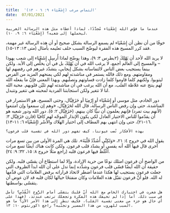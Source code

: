 ```yaml
---
title:  'التماس مرعب (إِشَعْيَاء ۹: ٦ - ۱۳)'
date:  07/01/2021
---
```


`عندما ما فوّض الله إِشَعْيَاء مُجدَّدًا، لماذا أعطاه مثل هذه الرسالة الغريبة ليحملها إلى شعبه؟ (إِشَعْيَاء ٦: ۹، ۱۰).`

خوفًا من أن نظن أن إِشَعْيَاء لم يسمع الرسالة بشكل صحيح أو أن هذه الرسالة غير مهمة، فقد كرر المسيح هذه الفقرة ليوضّح السبب خلف تعليمه بأمثال (متى ١٣: ١٣-١٥).

لا يريد الله لأحد أن يَهْلِكَ (٢بطرس ۳: ۹)، وهذا يوضّح لماذا أُرسِل إِشَعْيَاء إلى شعب يهوذا – والمسيح إلى العالم أجمع، لا يرغب الله في أن يُهْلِكَ بل في أن يخلِّص إلى الأبد. ولكن بينما يستجيب بعض الناس لالتماساته بشكل إيجابي، يتشدّد غيرهم في رفضهم لها ومقاومتهم. ومع ذلك فالله يستمر في مناشدته لهم لكي يمنحهم المزيد من الفرص ليتوبوا. ولكنهم كلما قاوموا كلما زادت قساوتهم وتصلّبهم. وبهذا المعنى فإنّ ما يفعله الله لهم ينتج عنه غلاظة القلب، مع أن الله يرغب في أن مناشدته لهم تليّن قلوبهم. محبة الله لنا لا تتغير ولكن استجابتنا الفردية لمحبته هي تتغير وتتبدل.

دور الخادم، مثل موسى أو إِشَعْيَاء أو إِرْمِيَا أو حَزَقِيَّال، وحتى المسيح، هو الاستمرار في المناشدة، حتى وإن رفض الناس الرسالة، قال الله لحَزَقِيَّال، «وهم إن سمعوا وإن امتنعوا (لأنهم بيت تمرد) فإنهم يعلمون أن نبيًّا كان بينهم. (حَزَقِيَّال ٢: ٥). دور الله ودور شعبه هو أن يقدّموا للناس الاختيار العادل لكي يكون الإنذار الموجّه لهم كافيًا (قارن حَزَقِيَّال ٣: ١٦-٢١)، حتى وإن انتهى بهم المطاف إلى اختيار الهلاك والأَسْر (إِشَعْيَاء ٦: ١١-١٣).

`بهذه الأفكار نُصب عيوننا، كيف تفهم دور الله في تقسية قلب فرعون؟`

يقول الله في خروج ٤: ٢١، «وَلكِنِّي أُشَدِّدُ قَلْبَهُ». تلك هي المرة الأولى من بين تسع مرات أخرى قال فيها الله أنه يقسي أو يشدّد قلب فرعون. ولكن كانت هناك أيضًا تسع مرات أَغْلَظَ فيها فرعون قلبه (راجع مثلًا خروج ٨: ١٥، ٣٢؛ ٩: ٢٤).

من الواضح أن فرعون امتلك نوعًا من حرية الإرادة، وإلا لما استطاع أن يقسّى قلبه. ولكن حقيقة أن الله أيضًا قسّى قلب فرعون وشدَّده إنما تدل على أن الله ابدأ الظروف التي جعلت فرعون يستجيب لها هكذا عندما اضطر لاتخاذ قراراته برفض العلامات التي قدَّمها له الله. فلو أنَّ فرعون تقبّل هذه العلامات وكان منفتحًا حيالها لكان قلبه قد لان عوض أن يتقسّى بواسطتها.

`هل شعرت في اختبارك الخاص مع الله أنّ قلبك يتقسّى أمام الرُّوح الْقُدُسِ؟ تأمل في سبب ذلك. أما إذا لم تخيفك هذه الفكرة وتجعلك ترتعب عندئذ، (فهذا على أي حال هو جزء من معنى تقسية القلب)، فكيف تنظر إلى هذا الأمر الآن؟ ما هو السبب للهروب من هذا المصير وتجنّبه؟ راجع ١كورنثوس ١٠: ١٣.`